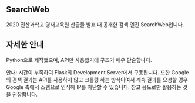 ## SearchWeb
2020 진산과학고 영재교육원 산출물 발표 때 공개한 검색 엔진 SearchWeb입니다.

## 자세한 안내
Python으로 제작했으며, API만 사용했기에 구조가 매우 단순합니다.

안내: 시간이 부족하여 Flask의 Development Server에서 구동됩니다. 또한 Google의 검색 결과는 API를 사용하지 않고 크롤링 하는 방식이여서 계속 결과를 요청할 경우 Google 측에서 스팸으로 인식해 IP를 차단할 수 있습니다. 참고 용도로만 활용하는 것을 권장합니다.
